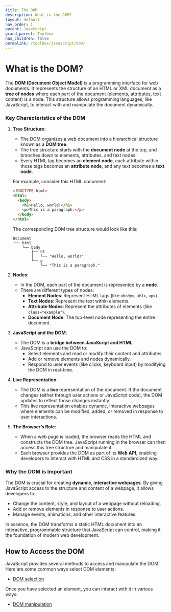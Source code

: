 ```yaml
---
title: The DOM
description: What is the DOM?
layout: default
nav_order: 1
parent: JavaScript
grand_parent: Toolbox
has_children: false
permalink: /toolbox/javascript/dom/
---
```


# What is the DOM?

The **DOM (Document Object Model)** is a programming interface for web documents. It represents the structure of an HTML or XML document as a **tree of nodes** where each part of the document (elements, attributes, text content) is a node. This structure allows programming languages, like JavaScript, to interact with and manipulate the document dynamically.

### Key Characteristics of the DOM

1. **Tree Structure**:
   - The DOM organizes a web document into a hierarchical structure known as a **DOM tree**.
   - The tree structure starts with the **document node** at the top, and branches down to elements, attributes, and text nodes.
   - Every HTML tag becomes an **element node**, each attribute within those tags becomes an **attribute node**, and any text becomes a **text node**.

   For example, consider this HTML document:

   ```html
   <!DOCTYPE html>
   <html>
     <body>
       <h1>Hello, world!</h1>
       <p>This is a paragraph.</p>
     </body>
   </html>
   ```

   The corresponding DOM tree structure would look like this:

   ```plaintext
   Document
   └── html
       └── body
           ├── h1
           │   └── "Hello, world!"
           └── p
               └── "This is a paragraph."
   ```

2. **Nodes**:
   - In the DOM, each part of the document is represented by a **node**.
   - There are different types of nodes:
     - **Element Nodes**: Represent HTML tags (like `<body>`, `<h1>`, `<p>`).
     - **Text Nodes**: Represent the text within elements.
     - **Attribute Nodes**: Represent the attributes of elements (like `class="example"`).
     - **Document Node**: The top-level node representing the entire document.

3. **JavaScript and the DOM**:
   - The DOM is a **bridge between JavaScript and HTML**.
   - JavaScript can use the DOM to:
     - Select elements and read or modify their content and attributes.
     - Add or remove elements and nodes dynamically.
     - Respond to user events (like clicks, keyboard input) by modifying the DOM in real-time.

4. **Live Representation**:
   - The DOM is a **live** representation of the document. If the document changes (either through user actions or JavaScript code), the DOM updates to reflect those changes instantly.
   - This live representation enables dynamic, interactive webpages where elements can be modified, added, or removed in response to user interactions.

5. **The Browser’s Role**:
   - When a web page is loaded, the browser reads the HTML and constructs the DOM tree. JavaScript running in the browser can then access this tree structure and manipulate it.
   - Each browser provides the DOM as part of its **Web API**, enabling developers to interact with HTML and CSS in a standardized way.

### Why the DOM is Important

The DOM is crucial for creating **dynamic, interactive webpages**. By giving JavaScript access to the structure and content of a webpage, it allows developers to:

- Change the content, style, and layout of a webpage without reloading.
- Add or remove elements in response to user actions.
- Manage events, animations, and other interactive features.

In essence, the DOM transforms a static HTML document into an interactive, programmable structure that JavaScript can control, making it the foundation of modern web development.

## How to Access the DOM

JavaScript provides several methods to access and manipulate the DOM. Here are some common ways select DOM elements:

- [DOM selection](./dom_selection.md)

Once you have selected an element, you can interact with it in various ways:

- [DOM manipulation](./dom_manipulation.md)
